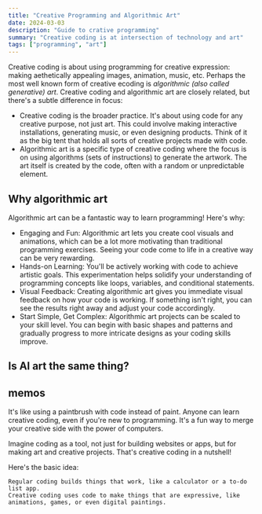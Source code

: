 ```yaml
---
title: "Creative Programming and Algorithmic Art"
date: 2024-03-03
description: "Guide to crative programming"
summary: "Creative coding is at intersection of technology and art"
tags: ["programming", "art"]
---
```


Creative coding is about using programming for creative expression:
making aethetically appealing images, animation, music, etc. 
Perhaps the most well known form of creative ecoding is *algorithmic (also called generative) art*.
Creative coding and algorithmic art are closely related, but there's a subtle difference in focus:

- Creative coding is the broader practice. It's about using code for any creative purpose, not just art. This could involve making interactive installations, generating music, or even designing products. Think of it as the big tent that holds all sorts of creative projects made with code.
- Algorithmic art is a specific type of creative coding where the focus is on using algorithms (sets of instructions) to generate the artwork. The art itself is created by the code, often with a random or unpredictable element.

## Why algorithmic art

Algorithmic art can be a fantastic way to learn programming! Here's why:

- Engaging and Fun: Algorithmic art lets you create cool visuals and animations, which can be a lot more motivating than traditional programming exercises. Seeing your code come to life in a creative way can be very rewarding.
- Hands-on Learning: You'll be actively working with code to achieve artistic goals. This experimentation helps solidify your understanding of programming concepts like loops, variables, and conditional statements.
- Visual Feedback: Creating algorithmic art gives you immediate visual feedback on how your code is working. If something isn't right, you can see the results right away and adjust your code accordingly.
- Start Simple, Get Complex: Algorithmic art projects can be scaled to your skill level. You can begin with basic shapes and patterns and gradually progress to more intricate designs as your coding skills improve.






## Is AI art the same thing?

## memos
It's like using a paintbrush with code instead of paint.  Anyone can learn creative coding, even if you're new to programming. It's a fun way to merge your creative side with the power of computers.

Imagine coding as a tool, not just for building websites or apps, but for making art and creative projects. That's creative coding in a nutshell!

Here's the basic idea:

    Regular coding builds things that work, like a calculator or a to-do list app.
    Creative coding uses code to make things that are expressive, like animations, games, or even digital paintings.

